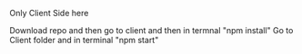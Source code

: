 Only Client Side here

Download repo and then go to client 
and then in termnal
"npm install"
Go to Client folder and in terminal
"npm start"
